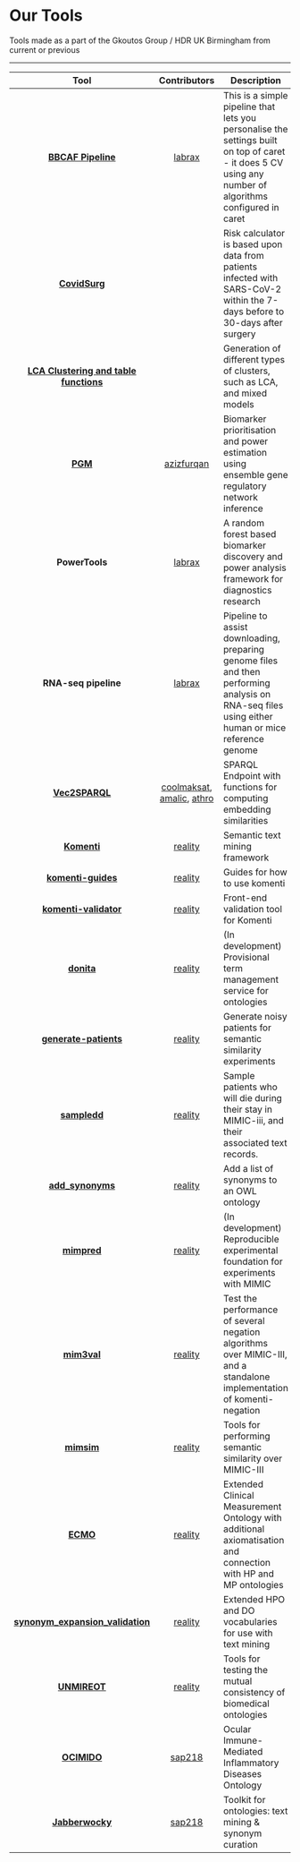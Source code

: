 # Our Tools

Tools made as a part of the Gkoutos Group / HDR UK Birmingham from current or previous

***

| Tool  | Contributors  | Description | DOI |
|:-------------:|:-------------:| ----- | -----:|
| [**BBCAF Pipeline**](https://github.com/gkoutos-group/bbcaf_pipeline) | [labrax](https://github.com/labrax) | This is a simple pipeline that lets you personalise the settings built on top of caret - it does 5 CV using any number of algorithms configured in caret | https://doi.org/10.1093/eurheartj/ehy815 https://doi.org/10.1371/journal.pmed.1003405 |
| [**CovidSurg**](https://covidsurgrisk.app/) |  | Risk calculator is based upon data from patients infected with SARS-CoV-2 within the 7-days before to 30-days after surgery |   |
| [**LCA Clustering and table functions**](https://github.com/gkoutos-group/clustering) |  | Generation of different types of clusters, such as LCA, and mixed models | https://doi.org/10.1136/heartjnl-2019-316091  |
| [**PGM**](https://github.com/azizfurqan/PGM) | [azizfurqan](https://github.com/azizfurqan) | Biomarker prioritisation and power estimation using ensemble gene regulatory network inference | https://doi.org/10.3390/ijms21217886  |
| **PowerTools** | [labrax](https://github.com/labrax) | A random forest based biomarker discovery and power analysis framework for diagnostics research | https://doi.org/10.1186/s12920-020-00826-6 |
| **RNA-seq pipeline** | [labrax](https://github.com/labrax) | Pipeline to assist downloading, preparing genome files and then performing analysis on RNA-seq files using either human or mice reference genome | https://dx.doi.org/10.1172%2Fjci.insight.139179 https://heart.bmj.com/content/104/Suppl_6/A95 |
| [**Vec2SPARQL**](https://github.com/gkoutos-group/vec2sparql) | [coolmaksat](https://github.com/coolmaksat), [amalic](https://github.com/amalic), [athro](https://github.com/athro) | SPARQL Endpoint with functions for computing embedding similarities |   |
| [**Komenti**](https://github.com/reality/komenti) | [reality](https://github.com/reality) | Semantic text mining framework  | https://doi.org/10.1101/2020.08.04.233049 |
| [**komenti-guides**](https://github.com/reality/komenti_guide) | [reality](https://github.com/reality) | Guides for how to use komenti | https://doi.org/10.1101/2020.08.04.233049 |
| [**komenti-validator**](https://github.com/reality/komenti-validator) | [reality](https://github.com/reality) | Front-end validation tool for Komenti | https://doi.org/10.1101/2020.08.04.233049 |
| [**donita**](https://github.com/reality/komenti) | [reality](https://github.com/reality) | (In development) Provisional term management service for ontologies | |
| [**generate-patients**](https://github.com/reality/generate-patients) | [reality](https://github.com/reality) | Generate noisy patients for semantic similarity experiments | |
| [**sampledd**](https://github.com/reality/sampledd) | [reality](https://github.com/reality) | Sample patients who will die during their stay in MIMIC-iii, and their associated text records. | |
| [**add_synonyms**](https://github.com/reality/add_synonyms) | [reality](https://github.com/reality) | Add a list of synonyms to an OWL ontology | https://doi.org/10.1101/2020.07.10.197541 |
| [**mimpred**](https://github.com/reality/mimpred) | [reality](https://github.com/reality) | (In development) Reproducible experimental foundation for experiments with MIMIC | |
| [**mim3val**](https://github.com/reality/mim3val) | [reality](https://github.com/reality) | Test the performance of several negation algorithms over MIMIC-III, and a standalone implementation of komenti-negation | https://doi.org/10.1016/j.compbiomed.2021.104216 |
| [**mimsim**](https://github.com/reality/mimsim) | [reality](https://github.com/reality) | Tools for performing semantic similarity over MIMIC-III | https://doi.org/10.1101/2021.01.26.428269 |
| [**ECMO**](https://github.com/reality/ecmo) | [reality](https://github.com/reality) | Extended Clinical Measurement Ontology with additional axiomatisation and connection with HP and MP ontologies | |
| [**synonym_expansion_validation**](https://github.com/reality/synonym_expansion_validation) | [reality](https://github.com/reality) | Extended HPO and DO vocabularies for use with text mining | https://doi.org/10.1101/2020.07.10.197541 |
| [**UNMIREOT**](https://github.com/bio-ontology-research-group/UNMIREOT) | [reality](https://github.com/reality) | Tools for testing the mutual consistency of biomedical ontologies | https://doi.org/10.1186/s12911-020-01336-2 |
| [**OCIMIDO**](https://github.com/sap218/ocimido) | [sap218](https://github.com/sap218) | Ocular Immune-Mediated Inflammatory Diseases Ontology | https://doi.org/10.1016/j.compbiomed.2021.104542 |
| [**Jabberwocky**](https://github.com/sap218/jabberwocky) | [sap218](https://github.com/sap218) | Toolkit for ontologies: text mining & synonym curation | https://doi.org/10.21105/joss.02168 |

